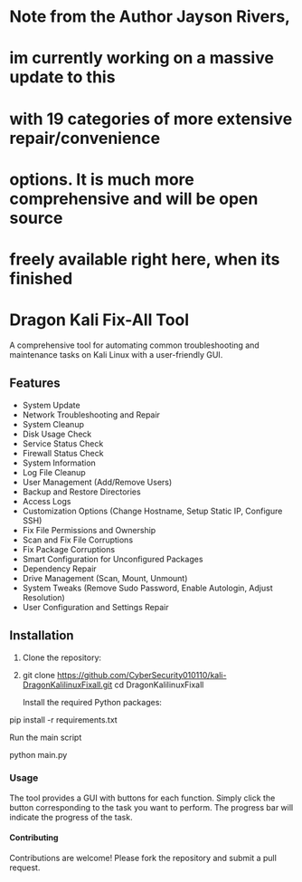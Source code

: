 # Note from the Author Jayson Rivers,
# im currently working on a massive update to this
# with 19 categories of more extensive repair/convenience 
# options. It is much more comprehensive and will be open source
# freely available right here, when its finished 

# Dragon Kali Fix-All Tool

A comprehensive tool for automating common troubleshooting and maintenance tasks on Kali Linux with a user-friendly GUI.

## Features

- System Update
- Network Troubleshooting and Repair
- System Cleanup
- Disk Usage Check
- Service Status Check
- Firewall Status Check
- System Information
- Log File Cleanup
- User Management (Add/Remove Users)
- Backup and Restore Directories
- Access Logs
- Customization Options (Change Hostname, Setup Static IP, Configure SSH)
- Fix File Permissions and Ownership
- Scan and Fix File Corruptions
- Fix Package Corruptions
- Smart Configuration for Unconfigured Packages
- Dependency Repair
- Drive Management (Scan, Mount, Unmount)
- System Tweaks (Remove Sudo Password, Enable Autologin, Adjust Resolution)
- User Configuration and Settings Repair



## Installation

1. Clone the repository:
2. 
   git clone https://github.com/CyberSecurity010110/kali-DragonKalilinuxFixall.git
   cd DragonKalilinuxFixall

   Install the required Python packages:

pip install -r requirements.txt

Run the main script

python main.py

### Usage

The tool provides a GUI with buttons for each function. Simply click the button corresponding to the task you want to perform. The progress bar will indicate the progress of the task.

#### Contributing

Contributions are welcome! Please fork the repository and submit a pull request.
